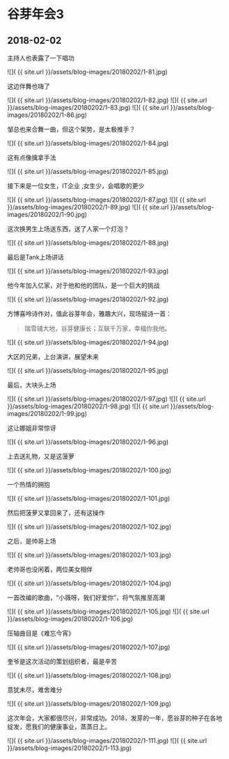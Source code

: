 谷芽年会3
====================

2018-02-02
------------------------

主持人也表露了一下唱功

![]( {{ site.url }}/assets/blog-images/20180202/1-81.jpg)

这边伴舞也嗨了

![]( {{ site.url }}/assets/blog-images/20180202/1-82.jpg)
![]( {{ site.url }}/assets/blog-images/20180202/1-83.jpg)
![]( {{ site.url }}/assets/blog-images/20180202/1-86.jpg)

邹总也来合舞一曲，但这个架势，是太极推手？

![]( {{ site.url }}/assets/blog-images/20180202/1-84.jpg)

这有点像擒拿手法

![]( {{ site.url }}/assets/blog-images/20180202/1-85.jpg)

接下来是一位女生，IT企业 ,女生少，会唱歌的更少

![]( {{ site.url }}/assets/blog-images/20180202/1-87.jpg)
![]( {{ site.url }}/assets/blog-images/20180202/1-89.jpg)
![]( {{ site.url }}/assets/blog-images/20180202/1-90.jpg)

这次换男生上场送东西，送了人家一个灯泡？

![]( {{ site.url }}/assets/blog-images/20180202/1-88.jpg)

最后是Tank上场讲话

![]( {{ site.url }}/assets/blog-images/20180202/1-93.jpg)

他今年加入亿家，对于他和他的团队，是一个巨大的挑战

![]( {{ site.url }}/assets/blog-images/20180202/1-92.jpg)

方博喜呤诗作对，值此谷芽年会，雅趣大兴，现场赋诗一首：

>瑞雪铺大地，谷芽健康长；互联千万家，幸福你我他。

![]( {{ site.url }}/assets/blog-images/20180202/1-94.jpg)

大区的兄弟，上台演讲，展望未来

![]( {{ site.url }}/assets/blog-images/20180202/1-95.jpg)

最后，大块头上场

![]( {{ site.url }}/assets/blog-images/20180202/1-97.jpg)
![]( {{ site.url }}/assets/blog-images/20180202/1-98.jpg)
![]( {{ site.url }}/assets/blog-images/20180202/1-99.jpg)

这让娜姐非常惊讶

![]( {{ site.url }}/assets/blog-images/20180202/1-96.jpg)

上去送礼物，又是这菠萝

![]( {{ site.url }}/assets/blog-images/20180202/1-100.jpg)

一个热情的拥抱

![]( {{ site.url }}/assets/blog-images/20180202/1-101.jpg)

然后把菠萝又拿回来了，还有这操作

![]( {{ site.url }}/assets/blog-images/20180202/1-102.jpg)

之后，是帅哥上场

![]( {{ site.url }}/assets/blog-images/20180202/1-103.jpg)

老帅哥也没闲着，两位美女相伴

![]( {{ site.url }}/assets/blog-images/20180202/1-104.jpg)

一首改编的歌曲，“小薇呀，我们好爱你”，将气氛推至高潮

![]( {{ site.url }}/assets/blog-images/20180202/1-105.jpg)
![]( {{ site.url }}/assets/blog-images/20180202/1-106.jpg)

压轴曲目是《难忘今宵》

![]( {{ site.url }}/assets/blog-images/20180202/1-107.jpg)

奎爷是这次活动的策划组织者，最是辛苦

![]( {{ site.url }}/assets/blog-images/20180202/1-108.jpg)

意犹未尽，难舍难分

![]( {{ site.url }}/assets/blog-images/20180202/1-109.jpg)

这次年会，大家都很尽兴，非常成功。2018，发芽的一年，愿谷芽的种子在各地绽发，愿我们的健康事业，蒸蒸日上。

![]( {{ site.url }}/assets/blog-images/20180202/1-111.jpg)
![]( {{ site.url }}/assets/blog-images/20180202/1-113.jpg)
